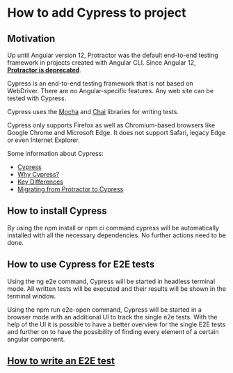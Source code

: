# How to add Cypress to project

## Motivation

Up until Angular version 12, Protractor was the default end-to-end testing framework in projects created with Angular CLI. 
Since Angular 12, **[Protractor is deprecated](https://github.com/angular/protractor/issues/5502)**.

Cypress is an end-to-end testing framework that is not based on WebDriver. There are no Angular-specific features. Any web site can be tested with Cypress.

Cypress uses the [Mocha](https://mochajs.org/) and [Chai](https://www.chaijs.com/) libraries for writing tests.

Cypress only supports Firefox as well as Chromium-based browsers like Google Chrome and Microsoft Edge. It does not support Safari, legacy Edge or even Internet Explorer.

Some information about Cypress:
* [Cypress](https://www.cypress.io/)
* [Why Cypress?](https://docs.cypress.io/guides/overview/why-cypress)
* [Key Differences](https://docs.cypress.io/guides/overview/key-differences)
* [Migrating from Protractor to Cypress](https://docs.cypress.io/guides/migrating-to-cypress/protractor)


## How to install Cypress

By using the npm install or npm ci command cypress will be automatically installed with all the necessary dependencies. No further actions need to be done.

## How to use Cypress for E2E tests

Using the ng e2e command, Cypress will be started in headless terminal mode. All written tests will be executed and their results will be shown in the terminal window.

Using the npm run e2e-open command, Cypress will be started in a browser mode with an additional UI to track the single e2e tests. With the help of the UI it is possible to have a better overview for the single E2E tests and further on to have the possibility of finding every element of a certain angular component.

## [How to write an E2E test](./create-e2e-test.md)

